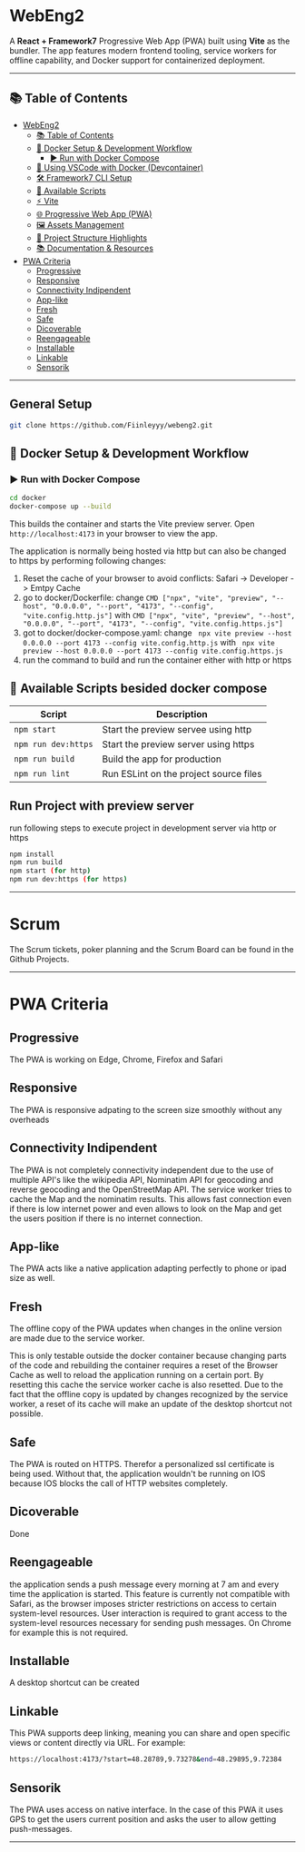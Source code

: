 # WebEng2

A **React + Framework7** Progressive Web App (PWA) built using **Vite** as the bundler. The app features modern frontend tooling, service workers for offline capability, and Docker support for containerized deployment.

---

## 📚 Table of Contents

- [WebEng2](#webeng2)
  - [📚 Table of Contents](#-table-of-contents)
  - [🐳 Docker Setup \& Development Workflow](#-docker-setup--development-workflow)
    - [▶️ Run with Docker Compose](#️-run-with-docker-compose)
  - [🧠 Using VSCode with Docker (Devcontainer)](#-using-vscode-with-docker-devcontainer)
  - [🛠 Framework7 CLI Setup](#-framework7-cli-setup)
  - [📜 Available Scripts](#-available-scripts)
  - [⚡ Vite](#-vite)
  - [🌐 Progressive Web App (PWA)](#-progressive-web-app-pwa)
  - [🖼 Assets Management](#-assets-management)
  - [📁 Project Structure Highlights](#-project-structure-highlights)
  - [📚 Documentation \& Resources](#-documentation--resources)
- [PWA Criteria](#pwa-criteria)
  - [Progressive](#progressive)
  - [Responsive](#responsive)
  - [Connectivity Indipendent](#connectivity-indipendent)
  - [App-like](#app-like)
  - [Fresh](#fresh)
  - [Safe](#safe)
  - [Dicoverable](#dicoverable)
  - [Reengageable](#reengageable)
  - [Installable](#installable)
  - [Linkable](#linkable)
  - [Sensorik](#sensorik)

---


## General Setup

```bash
git clone https://github.com/Fiinleyyy/webeng2.git
```

## 🐳 Docker Setup & Development Workflow

### ▶️ Run with Docker Compose

```bash
cd docker
docker-compose up --build
```

This builds the container and starts the Vite preview server. Open `http://localhost:4173` in your browser to view the app.

The application is normally being hosted via http but can also be changed to https by performing following changes:
1. Reset the cache of your browser to avoid conflicts: Safari -> Developer -> Emtpy Cache 
2. go to docker/Dockerfile: change `CMD ["npx", "vite", "preview", "--host", "0.0.0.0", "--port", "4173", "--config", "vite.config.http.js"]` with `CMD ["npx", "vite", "preview", "--host", "0.0.0.0", "--port", "4173", "--config", "vite.config.https.js"]`
3. got to docker/docker-compose.yaml: change ` npx vite preview --host 0.0.0.0 --port 4173 --config vite.config.http.js` with ` npx vite preview --host 0.0.0.0 --port 4173 --config vite.config.https.js`
4. run the command to build and run the container either with http or https

## 📜 Available Scripts besided docker compose

| Script              | Description                                        |
|---------------------|----------------------------------------------------|
| `npm start  `       | Start the preview servee using http            |
| `npm run dev:https` | Start the preview server using https          |
| `npm run build`     | Build the app for production                       |
| `npm run lint`      | Run ESLint on the project source files             |


## Run Project with preview server 

run following steps to execute project in development server via http or https

```bash
npm install
npm run build
npm start (for http)
npm run dev:https (for https)
```

---

# Scrum 

The Scrum tickets, poker planning and the Scrum Board can be found in the Github Projects.

---

# PWA Criteria

## Progressive 

The PWA is working on Edge, Chrome, Firefox and Safari

## Responsive

The PWA is responsive adpating to the screen size smoothly without any overheads

## Connectivity Indipendent

The PWA is not completely connectivity independent due to the use of multiple API's like the wikipedia API, Nominatim API for geocoding and reverse geocoding and the OpenStreetMap API. 
The service worker tries to cache the Map and the nominatim results. This allows fast connection even if there is low internet power and even allows to look on the Map and get the users position if there is no internet connection.

## App-like

The PWA acts like a native application adapting perfectly to phone or ipad size as well.

## Fresh

The offline copy of the PWA updates when changes in the online version are made due to the service worker. 

This is only testable outside the docker container because changing parts of the code and rebuilding the container requires a reset of the Browser Cache as well to reload the application running on a certain port. By resetting this cache the service worker cache is also resetted. Due to the fact that the offline copy is updated by changes recognized by the service worker, a reset of its cache will make an update of the desktop shortcut not possible.

## Safe

The PWA is routed on HTTPS. Therefor a personalized ssl certificate is being used. Without that, the application wouldn't be running on IOS because IOS blocks the call of HTTP websites completely.

## Dicoverable

Done

## Reengageable

the application sends a push message every morning at 7 am and every time the application is started. This feature is currently not compatible with Safari, as the browser imposes stricter restrictions on access to certain system-level resources. User interaction is required to grant access to the system-level resources necessary for sending push messages. On Chrome for example this is not required.

## Installable 

A desktop shortcut can be created

## Linkable

This PWA supports deep linking, meaning you can share and open specific views or content directly via URL. For example:
```bash
https://localhost:4173/?start=48.28789,9.73278&end=48.29895,9.72384
```

## Sensorik

The PWA uses access on native interface. In the case of this PWA it uses GPS to get the users current position and asks the user to allow getting push-messages.

---

